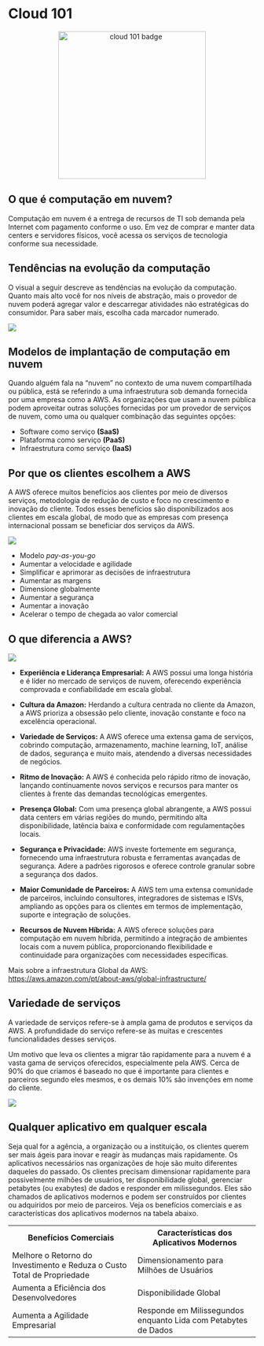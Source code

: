 # Cloud 101

<div align=center>
    <img width=300px src="" alt="cloud 101 badge">
</div>

## O que é computação em nuvem?

Computação em nuvem é a entrega de recursos de TI sob demanda pela Internet com pagamento conforme o uso. Em vez de comprar e manter data centers e servidores físicos, você acessa os serviços de tecnologia conforme sua necessidade. 

## Tendências na evolução da computação

O visual a seguir descreve as tendências na evolução da computação. Quanto mais alto você for nos níveis de abstração, mais o provedor de nuvem poderá agregar valor e descarregar atividades não estratégicas do consumidor. Para saber mais, escolha cada marcador numerado.

<img src="https://explore.skillbuilder.aws/files/a/w/aws_prod1_docebosaas_com/1704232800/gyb13-wfKijRW0GE2IW18Q/tincan/938093_1660191117_p1ga5heg5o1r7smji17jp1pi816hpk_zip/assets/W2x0PdjNp-fhiQxf_5wTpzqMPOuLWrx7h.jpg">

## Modelos de implantação de computação em nuvem

Quando alguém fala na “nuvem” no contexto de uma nuvem compartilhada ou pública, está se referindo a uma infraestrutura sob demanda fornecida por uma empresa como a AWS. As organizações que usam a nuvem pública podem aproveitar outras soluções fornecidas por um provedor de serviços de nuvem, como uma ou qualquer combinação das seguintes opções:

- Software como serviço **(SaaS)**
- Plataforma como serviço **(PaaS)**
- Infraestrutura como serviço **(IaaS)**

## Por que os clientes escolhem a AWS

A AWS oferece muitos benefícios aos clientes por meio de diversos serviços, metodologia de redução de custo e foco no crescimento e inovação do cliente. Todos esses benefícios são disponibilizados aos clientes em escala global, de modo que as empresas com presença internacional possam se beneficiar dos serviços da AWS.

<img src="https://explore.skillbuilder.aws/files/a/w/aws_prod1_docebosaas_com/1704232800/gyb13-wfKijRW0GE2IW18Q/tincan/938093_1660191117_p1ga5heg5o1r7smji17jp1pi816hpk_zip/assets/LxUsMsO4j7JIj9pT_KOkP0fckPUUvkMTn.png">

- Modelo _pay-as-you-go_
- Aumentar a velocidade e agilidade
- Simplificar e aprimorar as decisões de infraestrutura
- Aumentar as margens
- Dimensione globalmente 
- Aumentar a segurança
- Aumentar a inovação
- Acelerar o tempo de chegada ao valor comercial

## O que diferencia a AWS?

<img src="https://explore.skillbuilder.aws/files/a/w/aws_prod1_docebosaas_com/1704232800/gyb13-wfKijRW0GE2IW18Q/tincan/938093_1660191117_p1ga5heg5o1r7smji17jp1pi816hpk_zip/assets/ZCWBI6RA2FlsBMIX_cJYBjc3nf5dHFG4c.jpg">

- **Experiência e Liderança Empresarial:** A AWS possui uma longa história e é líder no mercado de serviços de nuvem, oferecendo experiência comprovada e confiabilidade em escala global.

- **Cultura da Amazon:** Herdando a cultura centrada no cliente da Amazon, a AWS prioriza a obsessão pelo cliente, inovação constante e foco na excelência operacional.

- **Variedade de Serviços:** A AWS oferece uma extensa gama de serviços, cobrindo computação, armazenamento, machine learning, IoT, análise de dados, segurança e muito mais, atendendo a diversas necessidades de negócios.

- **Ritmo de Inovação:** A AWS é conhecida pelo rápido ritmo de inovação, lançando continuamente novos serviços e recursos para manter os clientes à frente das demandas tecnológicas emergentes.

- **Presença Global:** Com uma presença global abrangente, a AWS possui data centers em várias regiões do mundo, permitindo alta disponibilidade, latência baixa e conformidade com regulamentações locais.

- **Segurança e Privacidade:** AWS investe fortemente em segurança, fornecendo uma infraestrutura robusta e ferramentas avançadas de segurança. Adere a padrões rigorosos e oferece controle granular sobre a segurança dos dados.

- **Maior Comunidade de Parceiros:** A AWS tem uma extensa comunidade de parceiros, incluindo consultores, integradores de sistemas e ISVs, ampliando as opções para os clientes em termos de implementação, suporte e integração de soluções.

- **Recursos de Nuvem Híbrida:** A AWS oferece soluções para computação em nuvem híbrida, permitindo a integração de ambientes locais com a nuvem pública, proporcionando flexibilidade e continuidade para organizações com necessidades específicas.

Mais sobre a infraestrutura Global da AWS: https://aws.amazon.com/pt/about-aws/global-infrastructure/ 

## Variedade de serviços

A variedade de serviços refere-se à ampla gama de produtos e serviços da AWS. A profundidade do serviço refere-se às muitas e crescentes funcionalidades desses serviços.

Um motivo que leva os clientes a migrar tão rapidamente para a nuvem é a vasta gama de serviços oferecidos, especialmente pela AWS. Cerca de 90% do que criamos é baseado no que é importante para clientes e parceiros segundo eles mesmos, e os demais 10% são invenções em nome do cliente. 

<img src="https://explore.skillbuilder.aws/files/a/w/aws_prod1_docebosaas_com/1704232800/gyb13-wfKijRW0GE2IW18Q/tincan/938093_1660191117_p1ga5heg5o1r7smji17jp1pi816hpk_zip/assets/6-radHndZ0Rpcmrd_wwX01A9SEeOBVlVT.png">

## Qualquer aplicativo em qualquer escala

Seja qual for a agência, a organização ou a instituição, os clientes querem ser mais ágeis para inovar e reagir às mudanças mais rapidamente. Os aplicativos necessários nas organizações de hoje são muito diferentes daqueles do passado. Os clientes precisam dimensionar rapidamente para possivelmente milhões de usuários, ter disponibilidade global, gerenciar petabytes (ou exabytes) de dados e responder em milissegundos. Eles são chamados de aplicativos modernos e podem ser construídos por clientes ou adquiridos por meio de parceiros. Veja os benefícios comerciais e as características dos aplicativos modernos na tabela abaixo. 

<table>
  <tr>
    <th>Benefícios Comerciais</th>
    <th>Características dos Aplicativos Modernos</th>
  </tr>
  <tr>
    <td>Melhore o Retorno do Investimento e Reduza o Custo Total de Propriedade</td>
    <td>Dimensionamento para Milhões de Usuários</td>
  </tr>
  <tr>
    <td>Aumenta a Eficiência dos Desenvolvedores</td>
    <td>Disponibilidade Global</td>
  </tr>
  <tr>
    <td>Aumenta a Agilidade Empresarial</td>
    <td>Responde em Milissegundos enquanto Lida com Petabytes de Dados</td>
  </tr>
</table>


